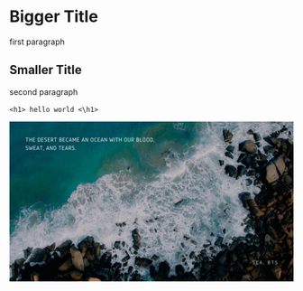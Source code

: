# Bigger Title
first paragraph

## Smaller Title
second paragraph

```
<h1> hello world <\h1>
```

![meaningful lyrics](images/sea.jpg)

